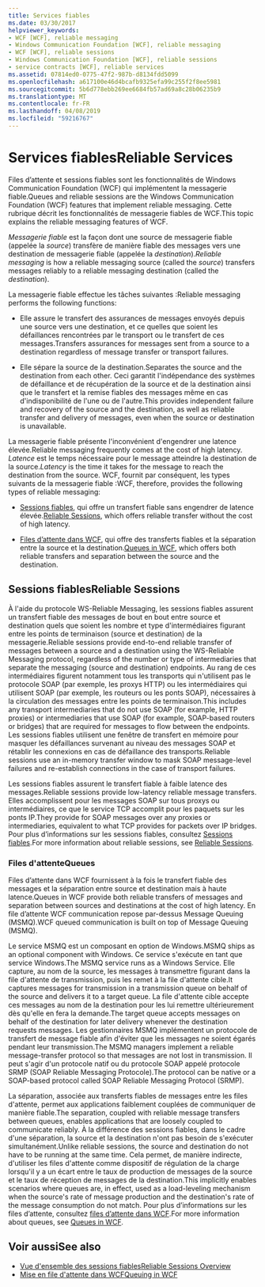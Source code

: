 ```yaml
---
title: Services fiables
ms.date: 03/30/2017
helpviewer_keywords:
- WCF [WCF], reliable messaging
- Windows Communication Foundation [WCF], reliable messaging
- WCF [WCF], reliable sessions
- Windows Communication Foundation [WCF], reliable sessions
- service contracts [WCF], reliable services
ms.assetid: 07814ed0-0775-47f2-987b-d8134fdd5099
ms.openlocfilehash: a617100e46d4bcafb9325efa99c255f2f8ee5981
ms.sourcegitcommit: 5b6d778ebb269ee6684fb57ad69a8c28b06235b9
ms.translationtype: MT
ms.contentlocale: fr-FR
ms.lasthandoff: 04/08/2019
ms.locfileid: "59216767"
---
```

# <a name="reliable-services"></a><span data-ttu-id="90dc3-102">Services fiables</span><span class="sxs-lookup"><span data-stu-id="90dc3-102">Reliable Services</span></span>
<span data-ttu-id="90dc3-103">Files d’attente et sessions fiables sont les fonctionnalités de Windows Communication Foundation (WCF) qui implémentent la messagerie fiable.</span><span class="sxs-lookup"><span data-stu-id="90dc3-103">Queues and reliable sessions are the Windows Communication Foundation (WCF) features that implement reliable messaging.</span></span> <span data-ttu-id="90dc3-104">Cette rubrique décrit les fonctionnalités de messagerie fiables de WCF.</span><span class="sxs-lookup"><span data-stu-id="90dc3-104">This topic explains the reliable messaging features of WCF.</span></span>  
  
 <span data-ttu-id="90dc3-105">*Messagerie fiable* est la façon dont une source de messagerie fiable (appelée la *source*) transfère de manière fiable des messages vers une destination de messagerie fiable (appelée la *destination*).</span><span class="sxs-lookup"><span data-stu-id="90dc3-105">*Reliable messaging* is how a reliable messaging source (called the *source*) transfers messages reliably to a reliable messaging destination (called the *destination*).</span></span>  
  
 <span data-ttu-id="90dc3-106">La messagerie fiable effectue les tâches suivantes :</span><span class="sxs-lookup"><span data-stu-id="90dc3-106">Reliable messaging performs the following functions:</span></span>  
  
-   <span data-ttu-id="90dc3-107">Elle assure le transfert des assurances de messages envoyés depuis une source vers une destination, et ce quelles que soient les défaillances rencontrées par le transport ou le transfert de ces messages.</span><span class="sxs-lookup"><span data-stu-id="90dc3-107">Transfers assurances for messages sent from a source to a destination regardless of message transfer or transport failures.</span></span>  
  
-   <span data-ttu-id="90dc3-108">Elle sépare la source de la destination.</span><span class="sxs-lookup"><span data-stu-id="90dc3-108">Separates the source and the destination from each other.</span></span> <span data-ttu-id="90dc3-109">Ceci garantit l'indépendance des systèmes de défaillance et de récupération de la source et de la destination ainsi que le transfert et la remise fiables des messages même en cas d'indisponibilité de l'une ou de l'autre.</span><span class="sxs-lookup"><span data-stu-id="90dc3-109">This provides independent failure and recovery of the source and the destination, as well as reliable transfer and delivery of messages, even when the source or destination is unavailable.</span></span>  
  
 <span data-ttu-id="90dc3-110">La messagerie fiable présente l'inconvénient d'engendrer une latence élevée.</span><span class="sxs-lookup"><span data-stu-id="90dc3-110">Reliable messaging frequently comes at the cost of high latency.</span></span> <span data-ttu-id="90dc3-111">*Latence* est le temps nécessaire pour le message atteindre la destination de la source.</span><span class="sxs-lookup"><span data-stu-id="90dc3-111">*Latency* is the time it takes for the message to reach the destination from the source.</span></span> <span data-ttu-id="90dc3-112">WCF, fournit par conséquent, les types suivants de la messagerie fiable :</span><span class="sxs-lookup"><span data-stu-id="90dc3-112">WCF, therefore, provides the following types of reliable messaging:</span></span>  
  
-   <span data-ttu-id="90dc3-113">[Sessions fiables](../../../docs/framework/wcf/feature-details/reliable-sessions.md), qui offre un transfert fiable sans engendrer de latence élevée.</span><span class="sxs-lookup"><span data-stu-id="90dc3-113">[Reliable Sessions](../../../docs/framework/wcf/feature-details/reliable-sessions.md), which offers reliable transfer without the cost of high latency.</span></span>  
  
-   <span data-ttu-id="90dc3-114">[Files d’attente dans WCF](../../../docs/framework/wcf/feature-details/queues-in-wcf.md), qui offre des transferts fiables et la séparation entre la source et la destination.</span><span class="sxs-lookup"><span data-stu-id="90dc3-114">[Queues in WCF](../../../docs/framework/wcf/feature-details/queues-in-wcf.md), which offers both reliable transfers and separation between the source and the destination.</span></span>  
  
## <a name="reliable-sessions"></a><span data-ttu-id="90dc3-115">Sessions fiables</span><span class="sxs-lookup"><span data-stu-id="90dc3-115">Reliable Sessions</span></span>  
 <span data-ttu-id="90dc3-116">À l'aide du protocole WS-Reliable Messaging, les sessions fiables assurent un transfert fiable des messages de bout en bout entre source et destination quels que soient les nombre et type d'intermédiaires figurant entre les points de terminaison (source et destination) de la messagerie.</span><span class="sxs-lookup"><span data-stu-id="90dc3-116">Reliable sessions provide end-to-end reliable transfer of messages between a source and a destination using the WS-Reliable Messaging protocol, regardless of the number or type of intermediaries that separate the messaging (source and destination) endpoints.</span></span> <span data-ttu-id="90dc3-117">Au rang de ces intermédiaires figurent notamment tous les transports qui n'utilisent pas le protocole SOAP (par exemple, les proxys HTTP) ou les intermédiaires qui utilisent SOAP (par exemple, les routeurs ou les ponts SOAP), nécessaires à la circulation des messages entre les points de terminaison.</span><span class="sxs-lookup"><span data-stu-id="90dc3-117">This includes any transport intermediaries that do not use SOAP (for example, HTTP proxies) or intermediaries that use SOAP (for example, SOAP-based routers or bridges) that are required for messages to flow between the endpoints.</span></span> <span data-ttu-id="90dc3-118">Les sessions fiables utilisent une fenêtre de transfert en mémoire pour masquer les défaillances survenant au niveau des messages SOAP et rétablir les connexions en cas de défaillance des transports.</span><span class="sxs-lookup"><span data-stu-id="90dc3-118">Reliable sessions use an in-memory transfer window to mask SOAP message-level failures and re-establish connections in the case of transport failures.</span></span>  
  
 <span data-ttu-id="90dc3-119">Les sessions fiables assurent le transfert fiable à faible latence des messages.</span><span class="sxs-lookup"><span data-stu-id="90dc3-119">Reliable sessions provide low-latency reliable message transfers.</span></span> <span data-ttu-id="90dc3-120">Elles accomplissent pour les messages SOAP sur tous proxys ou intermédiaires, ce que le service TCP accomplit pour les paquets sur les ponts IP.</span><span class="sxs-lookup"><span data-stu-id="90dc3-120">They provide for SOAP messages over any proxies or intermediaries, equivalent to what TCP provides for packets over IP bridges.</span></span> <span data-ttu-id="90dc3-121">Pour plus d’informations sur les sessions fiables, consultez [Sessions fiables](../../../docs/framework/wcf/feature-details/reliable-sessions.md).</span><span class="sxs-lookup"><span data-stu-id="90dc3-121">For more information about reliable sessions, see [Reliable Sessions](../../../docs/framework/wcf/feature-details/reliable-sessions.md).</span></span>  
  
### <a name="queues"></a><span data-ttu-id="90dc3-122">Files d'attente</span><span class="sxs-lookup"><span data-stu-id="90dc3-122">Queues</span></span>  
 <span data-ttu-id="90dc3-123">Files d’attente dans WCF fournissent à la fois le transfert fiable des messages et la séparation entre source et destination mais à haute latence.</span><span class="sxs-lookup"><span data-stu-id="90dc3-123">Queues in WCF provide both reliable transfers of messages and separation between sources and destinations at the cost of high latency.</span></span> <span data-ttu-id="90dc3-124">En file d’attente WCF communication repose par-dessus Message Queuing (MSMQ).</span><span class="sxs-lookup"><span data-stu-id="90dc3-124">WCF queued communication is built on top of Message Queuing (MSMQ).</span></span>  
  
 <span data-ttu-id="90dc3-125">Le service MSMQ est un composant en option de Windows.</span><span class="sxs-lookup"><span data-stu-id="90dc3-125">MSMQ ships as an optional component with Windows.</span></span> <span data-ttu-id="90dc3-126">Ce service s'exécute en tant que service Windows.</span><span class="sxs-lookup"><span data-stu-id="90dc3-126">The MSMQ service runs as a Windows Service.</span></span> <span data-ttu-id="90dc3-127">Elle capture, au nom de la source, les messages à transmettre figurant dans la file d'attente de transmission, puis les remet à la file d'attente cible.</span><span class="sxs-lookup"><span data-stu-id="90dc3-127">It captures messages for transmission in a transmission queue on behalf of the source and delivers it to a target queue.</span></span> <span data-ttu-id="90dc3-128">La file d'attente cible accepte ces messages au nom de la destination pour les lui remettre ultérieurement dès qu'elle en fera la demande.</span><span class="sxs-lookup"><span data-stu-id="90dc3-128">The target queue accepts messages on behalf of the destination for later delivery whenever the destination requests messages.</span></span> <span data-ttu-id="90dc3-129">Les gestionnaires MSMQ implémentent un protocole de transfert de message fiable afin d'éviter que les messages ne soient égarés pendant leur transmission.</span><span class="sxs-lookup"><span data-stu-id="90dc3-129">The MSMQ managers implement a reliable message-transfer protocol so that messages are not lost in transmission.</span></span> <span data-ttu-id="90dc3-130">Il peut s'agir d'un protocole natif ou du protocole SOAP appelé protocole SRMP (SOAP Reliable Messaging Protocole).</span><span class="sxs-lookup"><span data-stu-id="90dc3-130">The protocol can be native or a SOAP-based protocol called SOAP Reliable Messaging Protocol (SRMP).</span></span>  
  
 <span data-ttu-id="90dc3-131">La séparation, associée aux transferts fiables de messages entre les files d'attente, permet aux applications faiblement couplées de communiquer de manière fiable.</span><span class="sxs-lookup"><span data-stu-id="90dc3-131">The separation, coupled with reliable message transfers between queues, enables applications that are loosely coupled to communicate reliably.</span></span> <span data-ttu-id="90dc3-132">À la différence des sessions fiables, dans le cadre d'une séparation, la source et la destination n'ont pas besoin de s'exécuter simultanément.</span><span class="sxs-lookup"><span data-stu-id="90dc3-132">Unlike reliable sessions, the source and destination do not have to be running at the same time.</span></span> <span data-ttu-id="90dc3-133">Cela permet, de manière indirecte, d'utiliser les files d'attente comme dispositif de régulation de la charge lorsqu'il y a un écart entre le taux de production de messages de la source et le taux de réception de messages de la destination.</span><span class="sxs-lookup"><span data-stu-id="90dc3-133">This implicitly enables scenarios where queues are, in effect, used as a load-leveling mechanism when the source's rate of message production and the destination's rate of the message consumption do not match.</span></span> <span data-ttu-id="90dc3-134">Pour plus d’informations sur les files d’attente, consultez [files d’attente dans WCF](../../../docs/framework/wcf/feature-details/queues-in-wcf.md).</span><span class="sxs-lookup"><span data-stu-id="90dc3-134">For more information about queues, see [Queues in WCF](../../../docs/framework/wcf/feature-details/queues-in-wcf.md).</span></span>  
  
## <a name="see-also"></a><span data-ttu-id="90dc3-135">Voir aussi</span><span class="sxs-lookup"><span data-stu-id="90dc3-135">See also</span></span>

- [<span data-ttu-id="90dc3-136">Vue d'ensemble des sessions fiables</span><span class="sxs-lookup"><span data-stu-id="90dc3-136">Reliable Sessions Overview</span></span>](../../../docs/framework/wcf/feature-details/reliable-sessions-overview.md)
- [<span data-ttu-id="90dc3-137">Mise en file d'attente dans WCF</span><span class="sxs-lookup"><span data-stu-id="90dc3-137">Queuing in WCF</span></span>](../../../docs/framework/wcf/feature-details/queuing-in-wcf.md)
